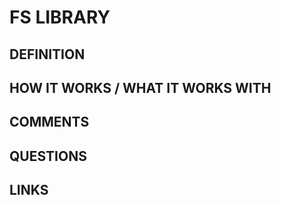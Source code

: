 # FS LIBRARY

## DEFINITION

## HOW IT WORKS / WHAT IT WORKS WITH

## COMMENTS

## QUESTIONS

## LINKS
